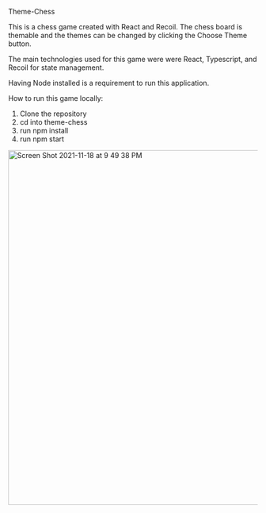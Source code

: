 Theme-Chess

This is a chess game created with React and Recoil. The chess board is themable and the themes can be changed by clicking the Choose Theme button.

The main technologies used for this game were were React, Typescript, and Recoil for state management. 

Having Node installed is a requirement to run this application.

How to run this game locally:
1. Clone the repository
2. cd into theme-chess
3. run npm install
4. run npm start





<img width="715" alt="Screen Shot 2021-11-18 at 9 49 38 PM" src="https://user-images.githubusercontent.com/29259927/142561847-121e001e-e79d-4793-8fcd-a2f028a0dece.png">
